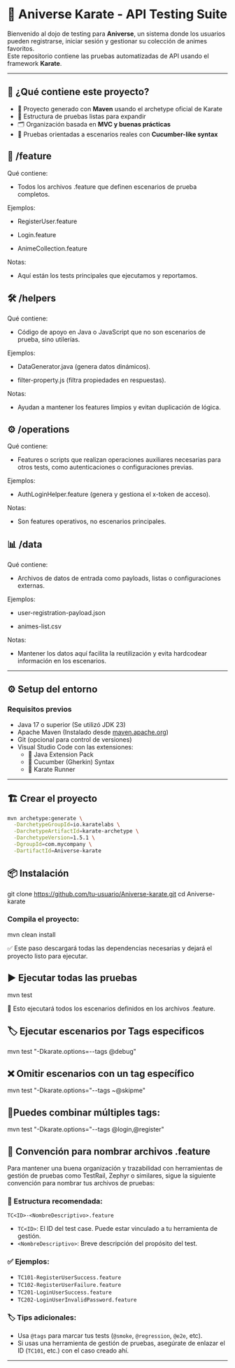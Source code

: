 # 🥋 Aniverse Karate - API Testing Suite

Bienvenido al dojo de testing para **Aniverse**, un sistema donde los usuarios pueden registrarse, iniciar sesión y gestionar su colección de animes favoritos.  
Este repositorio contiene las pruebas automatizadas de API usando el framework **Karate**.

---

## 🚀 ¿Qué contiene este proyecto?

- 🔨 Proyecto generado con **Maven** usando el archetype oficial de Karate
- 🧪 Estructura de pruebas listas para expandir
- 🗂️ Organización basada en **MVC y buenas prácticas**
- 🧠 Pruebas orientadas a escenarios reales con **Cucumber-like syntax**

## 🧪 /feature
Qué contiene:

- Todos los archivos .feature que definen escenarios de prueba completos.

Ejemplos:

- RegisterUser.feature

- Login.feature

- AnimeCollection.feature

Notas:

- Aquí están los tests principales que ejecutamos y reportamos.


## 🛠 /helpers
Qué contiene:

- Código de apoyo en Java o JavaScript que no son escenarios de prueba, sino utilerías.

Ejemplos:

- DataGenerator.java (genera datos dinámicos).

- filter-property.js (filtra propiedades en respuestas).

Notas:

- Ayudan a mantener los features limpios y evitan duplicación de lógica.

## ⚙️ /operations
Qué contiene:

- Features o scripts que realizan operaciones auxiliares necesarias para otros tests, como autenticaciones o configuraciones previas.

Ejemplos:

- AuthLoginHelper.feature (genera y gestiona el x-token de acceso).

Notas:

- Son features operativos, no escenarios principales.

## 📊 /data
Qué contiene:

- Archivos de datos de entrada como payloads, listas o configuraciones externas.

Ejemplos:

- user-registration-payload.json

- animes-list.csv

Notas:

- Mantener los datos aquí facilita la reutilización y evita hardcodear información en los escenarios.

---

## ⚙️ Setup del entorno

### Requisitos previos

- Java 17 o superior (Se utilizó JDK 23)
- Apache Maven (Instalado desde [maven.apache.org](https://maven.apache.org/download.cgi))
- Git (opcional para control de versiones)
- Visual Studio Code con las extensiones:
  - 🌿 Java Extension Pack
  - 🥒 Cucumber (Gherkin) Syntax
  - 🥋 Karate Runner

---

## 🏗️ Crear el proyecto

```bash
mvn archetype:generate \
  -DarchetypeGroupId=io.karatelabs \
  -DarchetypeArtifactId=karate-archetype \
  -DarchetypeVersion=1.5.1 \
  -DgroupId=com.mycompany \
  -DartifactId=Aniverse-karate
```


## 📦 Instalación

  git clone https://github.com/tu-usuario/Aniverse-karate.git
  cd Aniverse-karate


### Compila el proyecto:

mvn clean install

✅ Este paso descargará todas las dependencias necesarias y dejará el proyecto listo para ejecutar.

## ▶️ Ejecutar todas las pruebas

mvn test

🧪 Esto ejecutará todos los escenarios definidos en los archivos .feature.

## 🏷️ Ejecutar escenarios por Tags especificos

mvn test "-Dkarate.options=--tags @debug"

## ❌ Omitir escenarios con un tag específico

mvn test "-Dkarate.options="--tags ~@skipme"


## 🚀Puedes combinar múltiples tags:

mvn test "-Dkarate.options="--tags @login,@register"


## 🧪 Convención para nombrar archivos .feature

Para mantener una buena organización y trazabilidad con herramientas de gestión de pruebas como TestRail, Zephyr o similares, sigue la siguiente convención para nombrar tus archivos de pruebas:

### 📁 Estructura recomendada: 

`TC<ID>-<NombreDescriptivo>.feature`


- `TC<ID>`: El ID del test case. Puede estar vinculado a tu herramienta de gestión.
- `<NombreDescriptivo>`: Breve descripción del propósito del test.

### ✅ Ejemplos:

- `TC101-RegisterUserSuccess.feature`
- `TC102-RegisterUserFailure.feature`
- `TC201-LoginUserSuccess.feature`
- `TC202-LoginUserInvalidPassword.feature`

### 🏷️ Tips adicionales:
- Usa `@tags` para marcar tus tests (`@smoke`, `@regression`, `@e2e`, etc).
- Si usas una herramienta de gestión de pruebas, asegúrate de enlazar el ID (`TC101`, etc.) con el caso creado ahí.

---

